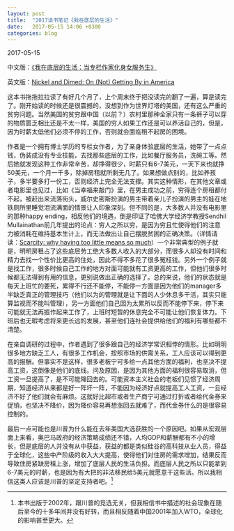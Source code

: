 ```yaml
---
layout: post
title:  "2017读书笔记《我在底层的生活》"
date:   2017-05-15 14:06 +0300
categories: blog
---
```


2017-05-15

中文版：[《我在底层的生活：当专栏作家化身女服务生》](https://book.douban.com/subject/25900802/)

英文版：[Nickel and Dimed: On (Not) Getting By in America](https://www.goodreads.com/book/show/1869.Nickel_and_Dimed)

这本书拖拖拉拉读了有好几个月了，上个周末终于把没读完的翻了一遍，算是读完了。刚开始读的时候还是很震撼的，没想到作为世界灯塔的美国，还有这么严重的贫穷问题。当然美国的贫穷跟中国（以前？）农村里那种全家只有一条裤子可以穿的物质匮乏相比还是不太一样，美国的穷人如果工作还是可以养活自己的，但是，因为时薪太低他们必须不停的工作，否则就会面临租不起房的困境。

作者是一个拥有博士学历的专栏女作者，为了亲身体验底层的生活，她带了一点点钱，伪装成没有专业技能，去找那些底层的工作，比如餐厅服务员，洗碗工等。然后她就发现这种工作非常辛苦，却挣得很少，时薪只有6-7美元，一天下来也就挣50美元，一个月一千多，除掉房租就所剩无几了。如果想做点别的，比如养孩子，多半要多打一份工，否则经济上完全无法支撑。其实这种情形，在其他文章或者电影里也见过，比如《当幸福来敲门》里，在男主成功之前，穷得连个房租都付不起，被赶出来流落街头，威尔史密斯扮演的男主带着亲儿子扮演的男主的娃在地铁厕所里睡觉泪流满面的情景让人印象深刻。但不同的是，大多数人并没有电影里的那种happy ending，相反他们的境遇，倒是印证了哈佛大学经济学教授Sendhil Mullainathan前几年提出的论点：穷人之所以穷，是因为穷且忙使得他们的注意力被消耗在维持基本生计上，而无法做出让自己摆脱贫困的正确决策。（详情请读：[Scarcity: why having too little means so much](https://www.goodreads.com/book/show/17286670-scarcity)）一个非常典型的例子就是，明明房租占了这些底层劳工绝大多数人收入的大部分，而很多人却没有时间和精力去找一个性价比更高的住处，因此不得不多花了很多冤枉钱。另外一个例子就是找工作，很多时候自己工作的地方对面可能就有工资更高的工作，但他们很多时候都无法得到有用的信息，更别说做出正确的选择了。总的来说，他们的状态就是每天上班忙的要死，累得不行还不能停，不能停一方面是因为他们的manager多半缺乏真正的管理技巧（他们以为的管理就是让下面的人少休息多干活，其实只能算监视而不能叫管理），另一方面他们自己因为太累所以反而不能停下来，停下来可能就无法再振作起来工作了，上班时短暂的休息完全不可能让他们恢复体力。下班后也无暇考虑将来更长远的发展，甚至他们连社会提供给他们的福利有哪些都不清楚。

在亲自调研的过程中，作者遇到了很多跟自己的经济学常识相悖的情形。比如明明很多地方缺乏工人，有很多工作机会，按照市场的供需关系，工人应该可以得到更高的报酬。但事实不是这样，很多老板宁可多给一点其他方面的福利，也坚决不提高工资，这倒像是他们的底线。问及原因，是因为其他方面的福利很容易取消，但工资一旦提高了，是不可能降回去的。可能资本主义社会的老板们见惯了经济周期，知道经济从来都是好一阵坏一阵，不能因为经济好点就提高工人工资，一旦经济不好了他们就会有麻烦。这就好比超市或者生产商宁可通过打折或者给代金券来促销，也坚决不降价，因为降价容易再想涨回去就难了，而代金券什么的是很容易控制的。

最后一点可能也是川普为什么能在去年美国大选获胜的一个原因吧。如果从宏观层面上来看，奥巴马政府的经济策略成绩还不错，人均GDP和薪酬都有不小的增长，但是底层的人并没有从中获益，获益的都是类似硅谷的高科技从业人员，得益于全球化，这些中产阶级的收入大大提高，使得他们对住房的需求增加，结果反而导致住房紧缺房租上涨，增加了底层人民的生活负担。而底层人民之所以只能拿到6-7美元的时薪，也是因为有大把的非法移民给5美元就愿意干这些活。所以我相信这类人应该是川普的坚定支持者吧。[^1]

[^1]: 本书出版于2002年，跟川普的竞选无关，但我相信书中描述的社会现象在随后至今的十多年间并没有好转，而且相反随着中国2001年加入WTO，全球化的影响甚至更大。

<!--end-->
